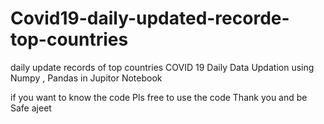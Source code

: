 # Covid19-daily-updated-recorde-top-countries
daily update records of top countries
COVID 19 Daily Data Updation using Numpy , Pandas in Jupitor Notebook

if you want to know the code Pls free to use the code
Thank you and be Safe
ajeet
